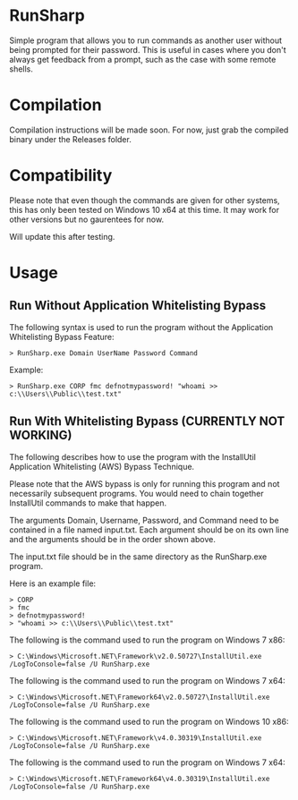 # RunSharp
Simple program that allows you to run commands as another user without being prompted for their password. This is useful in cases where you don't always get feedback from a prompt, such as the case with some remote shells.

# Compilation
Compilation instructions will be made soon. For now, just grab the compiled binary under the Releases folder.

# Compatibility
Please note that even though the commands are given for other systems, this has only been tested on Windows 10 x64 at this time. It may work for other versions but no gaurentees for now. 

Will update this after testing.

# Usage
## Run Without Application Whitelisting Bypass
The following syntax is used to run the program without the Application Whitelisting Bypass Feature:

	> RunSharp.exe Domain UserName Password Command

Example:

	> RunSharp.exe CORP fmc defnotmypassword! "whoami >> c:\\Users\\Public\\test.txt"

## Run With Whitelisting Bypass (CURRENTLY NOT WORKING)
The following describes how to use the program with the InstallUtil Application Whitelisting (AWS) Bypass Technique.

Please note that the AWS bypass is only for running this program and not necessarily subsequent programs. You would need to chain together InstallUtil commands to make that happen.

The arguments Domain, Username, Password, and Command need to be contained in a file named input.txt. Each argument should be on its own line and the arguments should be in the order shown above. 

The input.txt file should be in the same directory as the RunSharp.exe program. 

Here is an example file:

	> CORP
    > fmc
    > defnotmypassword!
	> "whoami >> c:\\Users\\Public\\test.txt"

The following is the command used to run the program on Windows 7 x86:

	> C:\Windows\Microsoft.NET\Framework\v2.0.50727\InstallUtil.exe /LogToConsole=false /U RunSharp.exe

The following is the command used to run the program on Windows 7 x64:

	> C:\Windows\Microsoft.NET\Framework64\v2.0.50727\InstallUtil.exe /LogToConsole=false /U RunSharp.exe

The following is the command used to run the program on Windows 10 x86:

	> C:\Windows\Microsoft.NET\Framework\v4.0.30319\InstallUtil.exe /LogToConsole=false /U RunSharp.exe

The following is the command used to run the program on Windows 7 x64:

	> C:\Windows\Microsoft.NET\Framework64\v4.0.30319\InstallUtil.exe /LogToConsole=false /U RunSharp.exe
